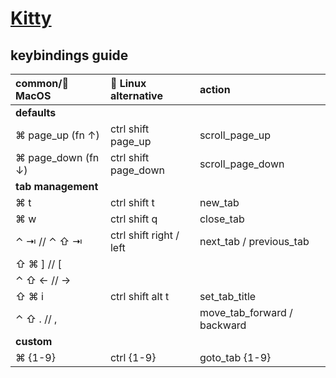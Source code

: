 # [Kitty](https://sw.kovidgoyal.net/kitty/conf/)

## keybindings guide

| common/🍎 MacOS     | 🐧 Linux alternative     | action                      |
| :----------------- | :---------------------- | :-------------------------- |
| **defaults**       |                         |                             |
| ⌘ page_up (fn ↑)   | ctrl shift page_up      | scroll_page_up              |
| ⌘ page_down (fn ↓) | ctrl shift page_down    | scroll_page_down            |
| **tab management** |                         |                             |
| ⌘ t                | ctrl shift t            | new_tab                     |
| ⌘ w                | ctrl shift q            | close_tab                   |
| ⌃ ⇥ // ⌃ ⇧ ⇥       | ctrl shift right / left | next_tab / previous_tab     |
| ⇧ ⌘ ] // [         |                         |                             |
| ⌃ ⇧ ← // →         |                         |                             |
| ⇧ ⌘ i              | ctrl shift alt t        | set_tab_title               |
| ⌃ ⇧ . // ,         |                         | move_tab_forward / backward |
| **custom**         |                         |
| ⌘ {1-9}            | ctrl {1-9}              | goto_tab {1-9}              |
